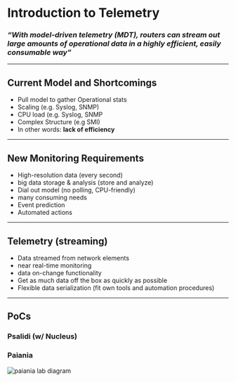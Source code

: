 # Introduction to Telemetry

### *“With model-driven telemetry (MDT), routers can stream out large amounts of operational data in a highly efficient, easily consumable way”*

---

## Current Model and Shortcomings

- Pull model to gather Operational stats
- Scaling (e.g. Syslog, SNMP)
- CPU load (e.g. Syslog, SNMP
- Complex Structure (e.g SMI)
- In other words: **lack of efficiency**
    
---

## New Monitoring Requirements

- High-resolution data (every second)
- big data storage & analysis (store and analyze)
- Dial out model (no polling, CPU-friendly)
- many consuming needs
- Event prediction 
- Automated actions

---

## Telemetry (streaming)

- Data streamed from network elements
- near real-time monitoring
- data on-change functionality
- Get as much data off the box as quickly as possible
- Flexible data serialization (fit own tools and automation procedures)

---

## PoCs

### Psalidi (w/ Nucleus)

### Paiania

![paiania lab diagram](https://gitlab.otenet.gr/yanodd/Arbor-deployment/blob/master/telemetry.jpg)
